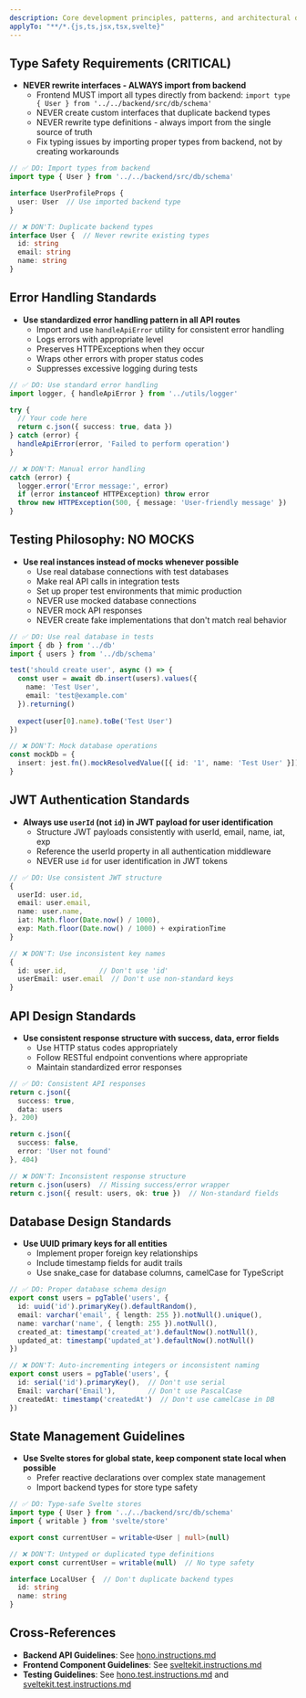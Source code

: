```yaml
---
description: Core development principles, patterns, and architectural decisions for the journal-app project
applyTo: "**/*.{js,ts,jsx,tsx,svelte}"
---
```


## Type Safety Requirements (CRITICAL)

- **NEVER rewrite interfaces - ALWAYS import from backend**
  - Frontend MUST import all types directly from backend: `import type { User } from '../../backend/src/db/schema'`
  - NEVER create custom interfaces that duplicate backend types
  - NEVER rewrite type definitions - always import from the single source of truth
  - Fix typing issues by importing proper types from backend, not by creating workarounds

```typescript
// ✅ DO: Import types from backend
import type { User } from '../../backend/src/db/schema'

interface UserProfileProps {
  user: User  // Use imported backend type
}

// ❌ DON'T: Duplicate backend types
interface User {  // Never rewrite existing types
  id: string
  email: string
  name: string
}
```

## Error Handling Standards

- **Use standardized error handling pattern in all API routes**
  - Import and use `handleApiError` utility for consistent error handling
  - Logs errors with appropriate level
  - Preserves HTTPExceptions when they occur
  - Wraps other errors with proper status codes
  - Suppresses excessive logging during tests

```typescript
// ✅ DO: Use standard error handling
import logger, { handleApiError } from '../utils/logger'

try {
  // Your code here
  return c.json({ success: true, data })
} catch (error) {
  handleApiError(error, 'Failed to perform operation')
}

// ❌ DON'T: Manual error handling
catch (error) {
  logger.error('Error message:', error)
  if (error instanceof HTTPException) throw error
  throw new HTTPException(500, { message: 'User-friendly message' })
}
```

## Testing Philosophy: NO MOCKS

- **Use real instances instead of mocks whenever possible**
  - Use real database connections with test databases
  - Make real API calls in integration tests
  - Set up proper test environments that mimic production
  - NEVER use mocked database connections
  - NEVER mock API responses
  - NEVER create fake implementations that don't match real behavior

```typescript
// ✅ DO: Use real database in tests
import { db } from '../db'
import { users } from '../db/schema'

test('should create user', async () => {
  const user = await db.insert(users).values({
    name: 'Test User',
    email: 'test@example.com'
  }).returning()
  
  expect(user[0].name).toBe('Test User')
})

// ❌ DON'T: Mock database operations
const mockDb = {
  insert: jest.fn().mockResolvedValue([{ id: '1', name: 'Test User' }])
}
```

## JWT Authentication Standards

- **Always use `userId` (not `id`) in JWT payload for user identification**
  - Structure JWT payloads consistently with userId, email, name, iat, exp
  - Reference the userId property in all authentication middleware
  - NEVER use `id` for user identification in JWT tokens

```typescript
// ✅ DO: Use consistent JWT structure
{
  userId: user.id,
  email: user.email,
  name: user.name,
  iat: Math.floor(Date.now() / 1000),
  exp: Math.floor(Date.now() / 1000) + expirationTime
}

// ❌ DON'T: Use inconsistent key names
{
  id: user.id,        // Don't use 'id'
  userEmail: user.email  // Don't use non-standard keys
}
```

## API Design Standards

- **Use consistent response structure with success, data, error fields**
  - Use HTTP status codes appropriately
  - Follow RESTful endpoint conventions where appropriate
  - Maintain standardized error responses

```typescript
// ✅ DO: Consistent API responses
return c.json({ 
  success: true, 
  data: users 
}, 200)

return c.json({ 
  success: false, 
  error: 'User not found' 
}, 404)

// ❌ DON'T: Inconsistent response structure
return c.json(users)  // Missing success/error wrapper
return c.json({ result: users, ok: true })  // Non-standard fields
```

## Database Design Standards

- **Use UUID primary keys for all entities**
  - Implement proper foreign key relationships
  - Include timestamp fields for audit trails
  - Use snake_case for database columns, camelCase for TypeScript

```typescript
// ✅ DO: Proper database schema design
export const users = pgTable('users', {
  id: uuid('id').primaryKey().defaultRandom(),
  email: varchar('email', { length: 255 }).notNull().unique(),
  name: varchar('name', { length: 255 }).notNull(),
  created_at: timestamp('created_at').defaultNow().notNull(),
  updated_at: timestamp('updated_at').defaultNow().notNull()
})

// ❌ DON'T: Auto-incrementing integers or inconsistent naming
export const users = pgTable('users', {
  id: serial('id').primaryKey(),  // Don't use serial
  Email: varchar('Email'),        // Don't use PascalCase
  createdAt: timestamp('createdAt')  // Don't use camelCase in DB
})
```

## State Management Guidelines

- **Use Svelte stores for global state, keep component state local when possible**
  - Prefer reactive declarations over complex state management
  - Import backend types for store type safety

```typescript
// ✅ DO: Type-safe Svelte stores
import type { User } from '../../backend/src/db/schema'
import { writable } from 'svelte/store'

export const currentUser = writable<User | null>(null)

// ❌ DON'T: Untyped or duplicated type definitions
export const currentUser = writable(null)  // No type safety

interface LocalUser {  // Don't duplicate backend types
  id: string
  name: string
}
```

## Cross-References

- **Backend API Guidelines**: See [hono.instructions.md](mdc:.github/instructions/hono.instructions.md)
- **Frontend Component Guidelines**: See [sveltekit.instructions.md](mdc:.github/instructions/sveltekit.instructions.md)
- **Testing Guidelines**: See [hono.test.instructions.md](mdc:.github/testing/hono.test.instructions.md) and [sveltekit.test.instructions.md](mdc:.github/testing/sveltekit.test.instructions.md)
